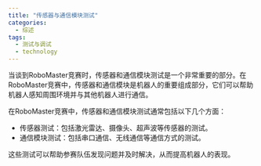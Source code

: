 ```yaml
---  
title: "传感器与通信模块测试"  
categories:  
  - 综述
tags: 
  - 测试与调试 
  - technology  
---  
```


当谈到RoboMaster竞赛时，传感器和通信模块测试是一个非常重要的部分。在RoboMaster竞赛中，传感器和通信模块是机器人的重要组成部分，它们可以帮助机器人感知周围环境并与其他机器人进行通信。 

在RoboMaster竞赛中，传感器和通信模块测试通常包括以下几个方面： 
- 传感器测试：包括激光雷达、摄像头、超声波等传感器的测试。
- 通信模块测试：包括串口通信、无线通信等通信方式的测试。

这些测试可以帮助参赛队伍发现问题并及时解决，从而提高机器人的表现。  
